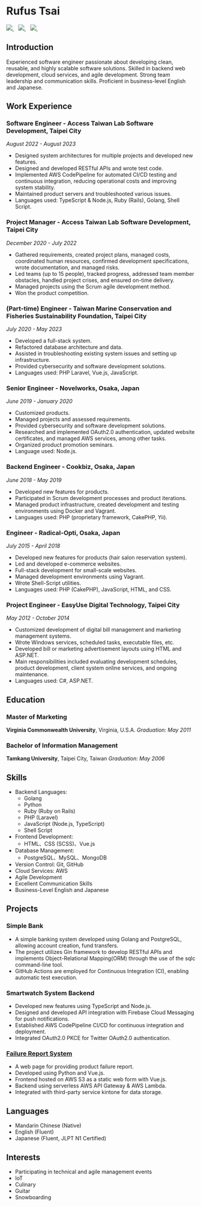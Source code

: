 # Rufus Tsai
<a href="mailto:kiraarus@gmail.com">
  <img src="https://img.shields.io/badge/kiraarus@gmail.com-grey.svg?&logo=gmail" />
</a>&nbsp;&nbsp;
<a href="https://www.linkedin.com/in/rufus-tsai-27b4174b" target="_blank">
  <img src="https://img.shields.io/badge/rufus_tsai-blue.svg?&logo=linkedin" />
</a>&nbsp;&nbsp;
<a href="https://github.com/soju-sai" target="_blank">
  <img src="https://img.shields.io/badge/soju_sai-black.svg?&logo=github" />
</a>&nbsp;&nbsp;

## Introduction
Experienced software engineer passionate about developing clean, reusable, and highly scalable software solutions. Skilled in backend web development, cloud services, and agile development. Strong team leadership and communication skills. Proficient in business-level English and Japanese.

## Work Experience
### Software Engineer - Access Taiwan Lab Software Development, Taipei City
*August 2022 - August 2023*
- Designed system architectures for multiple projects and developed new features.
- Designed and developed RESTful APIs and wrote test code.
- Implemented AWS CodePipeline for automated CI/CD testing and continuous integration, reducing operational costs and improving system stability.
- Maintained product servers and troubleshooted various issues.
- Languages used: TypeScript & Node.js, Ruby (Rails), Golang, Shell Script.

### Project Manager - Access Taiwan Lab Software Development, Taipei City
*December 2020 - July 2022*
- Gathered requirements, created project plans, managed costs, coordinated human resources, confirmed development specifications, wrote documentation, and managed risks.
- Led teams (up to 15 people), tracked progress, addressed team member obstacles, handled project crises, and ensured on-time delivery.
- Managed projects using the Scrum agile development method.
- Won the product competition.

### (Part-time) Engineer - Taiwan Marine Conservation and Fisheries Sustainability Foundation, Taipei City
*July 2020 - May 2023*
- Developed a full-stack system.
- Refactored database architecture and data.
- Assisted in troubleshooting existing system issues and setting up infrastructure.
- Provided cybersecurity and software development solutions.
- Languages used: PHP Laravel, Vue.js, JavaScript.

### Senior Engineer - Novelworks, Osaka, Japan
*June 2019 - January 2020*
- Customized products.
- Managed projects and assessed requirements.
- Provided cybersecurity and software development solutions.
- Researched and implemented OAuth2.0 authentication, updated website certificates, and managed AWS services, among other tasks.
- Organized product promotion seminars.
- Language used: Node.js.

### Backend Engineer - Cookbiz, Osaka, Japan
*June 2018 - May 2019*
- Developed new features for products.
- Participated in Scrum development processes and product iterations.
- Managed product infrastructure, created development and testing environments using Docker and Vagrant.
- Languages used: PHP (proprietary framework, CakePHP, Yii).

### Engineer - Radical-Opti, Osaka, Japan
*July 2015 - April 2018*
- Developed new features for products (hair salon reservation system).
- Led and developed e-commerce websites.
- Full-stack development for small-scale websites.
- Managed development environments using Vagrant.
- Wrote Shell-Script utilities.
- Languages used: PHP (CakePHP), JavaScript, HTML, and CSS.

### Project Engineer - EasyUse Digital Technology, Taipei City
*May 2012 - October 2014*
- Customized development of digital bill management and marketing management systems.
- Wrote Windows services, scheduled tasks, executable files, etc.
- Developed bill or marketing advertisement layouts using HTML and ASP.NET.
- Main responsibilities included evaluating development schedules, product development, client system online services, and ongoing maintenance.
- Languages used: C#, ASP.NET.

## Education
### Master of Marketing
**Virginia Commonwealth University**, Virginia, U.S.A. 
*Graduation: May 2011*

### Bachelor of Information Management
**Tamkang University**, Taipei City, Taiwan
*Graduation: May 2006*

## Skills
- Backend Languages:
  - Golang
  - Python
  - Ruby (Ruby on Rails)
  - PHP (Laravel)
  - JavaScript (Node.js, TypeScript)
  - Shell Script
- Frontend Development:
  - HTML、CSS (SCSS)、Vue.js
- Database Management:
  - PostgreSQL、MySQL、MongoDB
- Version Control: Git, GitHub
- Cloud Services: AWS
- Agile Development
- Excellent Communication Skills
- Business-Level English and Japanese

## Projects

### Simple Bank
- A simple banking system developed using Golang and PostgreSQL, allowing account creation, fund transfers.
- The project utilizes Gin framework to develop RESTful APIs and implements Object-Relational Mapping(ORM) through the use of the sqlc command-line tool.
- GitHub Actions are employed for Continuous Integration (CI), enabling automatic test execution.

### Smartwatch System Backend
- Developed new features using TypeScript and Node.js.
- Designed and developed API integration with Firebase Cloud Messaging for push notifications.
- Established AWS CodePipeline CI/CD for continuous integration and deployment.
- Integrated OAuth2.0 PKCE for Twitter OAuth2.0 authentication.

### <a href="https://atom-cms.s3-ap-northeast-1.amazonaws.com/Atom+Mt+Flow-Atom.pdf" target="_blank">Failure Report System</a>
- A web page for providing product failure report.
- Developed using Python and Vue.js.
- Frontend hosted on AWS S3 as a static web form with Vue.js.
- Backend using serverless AWS API Gateway & AWS Lambda.
- Integrated with third-party service kintone for data storage.

## Languages
- Mandarin Chinese (Native)
- English (Fluent)
- Japanese (Fluent, JLPT N1 Certified)

## Interests
- Participating in technical and agile management events
- IoT
- Culinary
- Guitar
- Snowboarding
